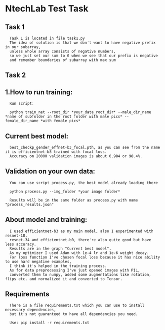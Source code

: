 # NtechLab Test Task

## Task 1
      Task 1 is located in file task1.py
      The idea of solution is that we don't want to have negative prefix in our subarray,  
      unless whole array consists of negative numbers,   
      so we just set our sum to 0 when we see that our prefix is negative   
      and remember boundaries of subarray with max sum
## Task 2
## 1.How to run training:
      Run script:   
        
      python train_net --root_dir *your_data_root_dir* --male_dir_name *name of subfolder in the root folder with male pics* --female_dir_name *with female pics*

## Current best model: 
      best_checkp_gender_effnet-b3_focal.pth, as you can see from the name it is efficientnet-b3 trained with focal loss.
      Accuracy on 20000 validation images is about 0.984 or 98.4%.
      
## Validation on your own data:
      You can use script process.py, the best model already loading there
      
      python process.py --img_folder *your image folder*
      
      Results will be in the same folder as process.py with name "process_results.json"

## About model and training:
      I used efficientnet-b3 as my main model, also I experimented with resnet-18,    
      resnet-34 and efficientnet-b0, there're also quite good but have less accuracy.
      Results are in the graph "Current best model".
      As my optimizer I used Adam with 1e-4 lr and 1e-6 weight decay.
      For loss function I've chosen focal loss because it has nice ability to use hard negative examples,     
      I think it's helped in the training process.   
      As for data preprocessing I've just opened images with PIL,   
      converted them to numpy, added some augmentations like rotation, flips etc. and normalized it and converted to Tensor.
      
## Requirements
      There is a file requirements.txt which you can use to install necessary dependencies,  
      but it's not guaranteed to have all dependencies you need.
      
      Use: pip install -r requirements.txt
